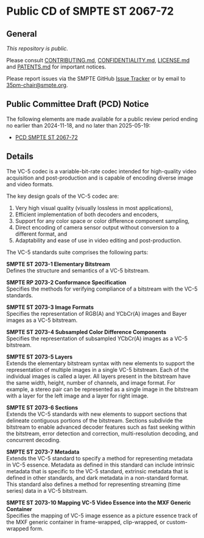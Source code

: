 # Public CD of SMPTE ST 2067-72

## General

_This repository is *public*._

Please consult [CONTRIBUTING.md](./CONTRIBUTING.md), [CONFIDENTIALITY.md](./CONFIDENTIALITY.md), [LICENSE.md](./LICENSE.md) and
[PATENTS.md](./PATENTS.md) for important notices.

Please report issues via the SMPTE GitHub [Issue Tracker](https://github.com/SMPTE/st2067-72/issues) or by email to [35pm-chair@smpte.org](mailto:35pm-chair@smpte.org).

## Public Committee Draft (PCD) Notice

The following elements are made available for a public review period ending no earlier than 2024-11-18, and no later than 2025-05-19:

* [PCD SMPTE ST 2067-72](https://github.com/SMPTE/st2067-72/blob/main/35PM-PCD-ST-2067-72.pdf)

## Details

The VC-5 codec is a variable-bit-rate codec intended for high-quality video acquisition and post-production and is capable of encoding diverse image and video formats.

The key design goals of the VC-5 codec are:
1. Very high visual quality (visually lossless in most applications),
2. Efficient implementation of both decoders and encoders,
3. Support for any color space or color difference component sampling,
4. Direct encoding of camera sensor output without conversion to a different format, and
5. Adaptability and ease of use in video editing and post-production. 

The VC-5 standards suite comprises the following parts:

**SMPTE ST 2073-1 Elementary Bitstream**</br>
Defines the structure and semantics of a VC-5 bitstream.

**SMPTE RP 2073-2 Conformance Specification**</br>
Specifies the methods for verifying compliance of a bitstream with the VC-5 standards.

**SMPTE ST 2073-3 Image Formats**</br>
Specifies the representation of RGB(A) and YCbCr(A) images and Bayer images as a VC-5 bitstream.

**SMPTE ST 2073-4 Subsampled Color Difference Components**</br>
Specifies the representation of subsampled YCbCr(A) images as a VC-5 bitstream.

**SMPTE ST 2073-5 Layers**</br>
Extends the elementary bitstream syntax with new elements to support the representation of multiple images in a single VC-5 bitstream. Each of the individual images is called a layer. All layers present in the bitstream have the same width, height, number of channels, and image format. For example, a stereo pair can be represented as a single image in the bitstream with a layer for the left image and a layer for right image.

**SMPTE ST 2073-6 Sections**</br>
Extends the VC-5 standards with new elements to support sections that delineate contiguous portions of the bitstream. Sections subdivide the bitstream to enable advanced decoder features such as fast seeking within the bitstream, error detection and correction, multi-resolution decoding, and concurrent decoding.

**SMPTE ST 2073-7 Metadata**</br>
Extends the VC-5 standard to specify a method for representing metadata in VC-5 essence. Metadata as defined in this standard can include intrinsic metadata that is specific to the VC-5 standard, extrinsic metadata that is defined in other standards, and dark metadata in a non-standard format. This standard also defines a method for representing streaming (time series) data in a VC-5 bitstream.

**SMPTE ST 2073-10 Mapping VC-5 Video Essence into the MXF Generic Container**</br>
Specifies the mapping of VC-5 image essence as a picture essence track of the MXF generic container in frame-wrapped, clip-wrapped, or custom-wrapped form.
